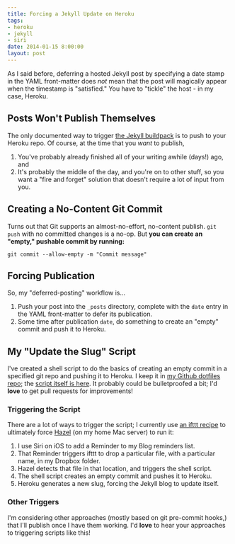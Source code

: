 ```yaml
---
title: Forcing a Jekyll Update on Heroku
tags:
- heroku
- jekyll
- siri
date: 2014-01-15 8:00:00
layout: post
---
```

As I said before, deferring a hosted Jekyll post by specifying a date stamp in the YAML front-matter does *not* mean that the post will magically appear when the timestamp is "satisfied."  You have to "tickle" the host - in my case, Heroku.

## Posts Won't Publish Themselves ##
The only documented way to trigger [the Jekyll buildpack](https://devcenter.heroku.com/articles/third-party-buildpacks) is to push to your Heroku repo.  Of course, at the time that you *want* to publish,

1. You've probably already finished all of your writing awhile (days!) ago, and
2. It's probably the middle of the day, and you're on to other stuff, so you want a "fire and forget" solution that doesn't require a lot of input from you.

## Creating a No-Content Git Commit ##
Turns out that Git supports an almost-no-effort, no-content publish.  `git push` with no committed changes is a no-op.  But **you can create an "empty," pushable commit by running:**

    git commit --allow-empty -m "Commit message"

## Forcing Publication ##
So, my "deferred-posting" workflow is...

1. Push your post into the `_posts` directory, complete with the `date` entry in the YAML front-matter to defer its publication.
2. Some time after publication `date`, do something to create an "empty" commit and push it to Heroku.

## My "Update the Slug" Script ##
I've created a shell script to do the basics of creating an empty commit in a specified git repo and pushing it to Heroku.  I keep it in [my Github dotfiles repo;](https://github.com/bobgilmore/dotfiles) the [script itself is here](https://github.com/bobgilmore/dotfiles/blob/master/scripts/heroku_rebuild_slug.sh).  It probably could be bulletproofed a bit; I'd **love** to get pull requests for improvements!

### Triggering the Script ###

There are a lot of ways to trigger the script; I currently use [an ifttt recipe](https://ifttt.com/recipes/139611) to ultimately force [Hazel](http://www.noodlesoft.com/hazel.php) (on my home Mac server) to run it:

1. I use Siri on iOS to add a Reminder to my Blog reminders list.
2. That Reminder triggers ifttt to drop a particular file, with a particular name, in my Dropbox folder.
3. Hazel detects that file in that location, and triggers the shell script.
4. The shell script creates an empty commit and pushes it to Heroku.
5. Heroku generates a new slug, forcing the Jekyll blog to update itself.

### Other Triggers ###
I'm considering other approaches (mostly based on git pre-commit hooks,) that I'll publish once I have them working.  I'd **love** to hear your approaches to triggering scripts like this!
